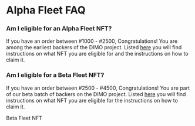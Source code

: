 # Alpha Fleet FAQ

### Am I eligible for an Alpha Fleet NFT?

If you have an order between #1000 - #2500, Congratulations! You are among the earliest backers of the DIMO project. Listed [here](how-to-claim-your-nft.md) you will find instructions on what NFT you are eligible for and the instructions on how to claim it.&#x20;

### Am I eligible for a Beta Fleet NFT?&#x20;

If you have an order between #2500 - #4500, Congratulations! You are part of our beta batch of backers on the DIMO project. Listed [here](how-to-claim-your-nft.md) you will find instructions on what NFT you are eligible for the instructions on how to claim it.&#x20;



Beta Fleet NFT
